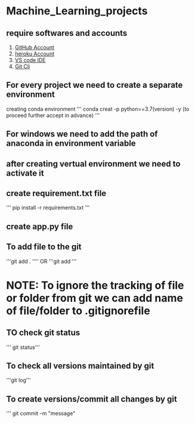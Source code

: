# Machine_Learning_projects
## require softwares and accounts
1. [GitHub Account](https://github.com/login)
2. [heroku Account](https://id.heroku.com/login)
3. [VS code IDE](https://code.visualstudio.com/download)
4. [Git Cli](https://git-scm.com/downloads)

## For every project we need to create a separate environment
creating conda environment
'''
conda creat -p <env-name> python==3.7(version) -y (to proceed further  accept in advance)
'''
## For windows we need to add the path of anaconda in environment variable
## after creating vertual environment we need to activate it
## create requirement.txt file
'''
pip install -r requirements.txt
'''
## create app.py file

## To add file to the git
'''git add . '''' 
OR 
'''git add <filename>'''
# NOTE: To ignore the tracking of file or folder from git we can add name of file/folder to .gitignorefile

## TO check git status 
''' git status'''
## To check all versions maintained by git 
'''git log'''
## To create versions/commit all changes by git
''' git commit -m "message"
